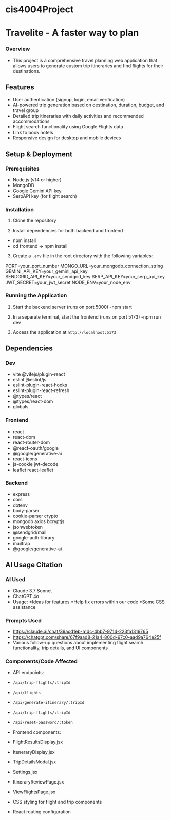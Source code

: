 # cis4004Project
# Travelite - A faster way to plan

### Overview

- This project is a comprehensive travel planning web application that allows users to generate custom trip itineraries and find flights for their destinations.

## Features

- User authentication (signup, login, email verification)
- AI-powered trip generation based on destination, duration, budget, and travel group
- Detailed trip itineraries with daily activities and recommended accommodations
- Flight search functionality using Google Flights data
- Link to book hotels
- Responsive design for desktop and mobile devices

## Setup & Deployment

### Prerequisites

- Node.js (v14 or higher)
- MongoDB
- Google Gemini API key
- SerpAPI key (for flight search)

### Installation

1. Clone the repository

2. Install dependencies for both backend and frontend
- npm install
- cd frontend -> npm install

3. Create a `.env` file in the root directory with the following variables:

PORT=your_port_number
MONGO_URL=your_mongodb_connection_string
GEMINI_API_KEY=your_gemini_api_key
SENDGRID_API_KEY=your_sendgrid_key
SERP_API_KEY=your_serp_api_key
JWT_SECRET=your_jwt_secret
NODE_ENV=your_node_env

### Running the Application

1. Start the backend server (runs on port 5000)
-npm start

2. In a separate terminal, start the frontend (runs on port 5173)
-npm run dev

3. Access the application at `http://localhost:5173`

## Dependencies

### Dev
 - vite @vitejs/plugin-react
 - eslint @eslint/js
 - eslint-plugin-react-hooks 
 - eslint-plugin-react-refresh
 - @types/react 
 - @types/react-dom 
 - globals

### Frontend
 - react 
 - react-dom 
 - react-router-dom 
 - @react-oauth/google 
 - @google/generative-ai 
 - react-icons 
 - js-cookie jwt-decode 
 - leaflet react-leaflet 

### Backend
 - express 
 - cors 
 - dotenv 
 - body-parser 
 - cookie-parser crypto 
 - mongodb axios bcryptjs 
 - jsonwebtoken 
 - @sendgrid/mail 
 - google-auth-library 
 - mailtrap 
 - @google/generative-ai

## AI Usage Citation

### AI Used
- Claude 3.7 Sonnet
- ChatGPT 4o
- Usage:
   *Ideas for features
   *Help fix errors within our code
   *Some CSS assistance

### Prompts Used
- https://claude.ai/chat/39acd1eb-a1dc-4bb7-9714-223fa1319765
- https://chatgpt.com/share/67f9aad8-21a4-800d-97c0-aad9a764e25f
- Various follow-up questions about implementing flight search functionality, trip details, and UI components

### Components/Code Affected
- API endpoints:
- `/api/trip-flights/:tripId`
- `/api/flights`
- `/api/generate-itinerary/:tripId`
- `/api/trip-flights/:tripId`
- `/api/reset-password/:token`

- Frontend components:
- FlightResultsDisplay.jsx
- IteneraryDisplay.jsx
- TripDetailsModal.jsx
- Settings.jsx
- ItineraryReviewPage.jsx
- ViewFlightsPage.jsx
- CSS styling for flight and trip components
- React routing configuration